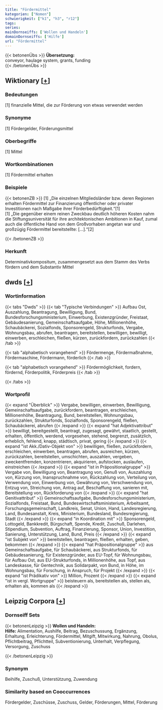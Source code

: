 ```yaml
---
title: "Fördermittel"
kategorien: ["Nomen"]
schwierigkeit: ["k1", "h3", "r12"]
tags:
series:
mainDornseiffs: ['Wollen und Handeln']
domainDornseiffs: ['Hilfe']
url: "Fördermittel"
---
```


{{< betonenÜbs >}}
**Übersetzung:**  
conveyor, haulage system, grants, funding  
{{< /betonenÜbs >}}

## Wiktionary [[+](https://de.wiktionary.org/wiki/Fördermittel)]

### Bedeutungen
[1] finanzielle Mittel, die zur Förderung von etwas verwendet werden  

### Synonyme
[1] Fördergelder, Förderungsmittel  

### Oberbegriffe
[1] Mittel  

### Wortkombinationen
[1] Fördermittel erhalten  

### Beispiele
{{< betonenZB >}}
[1] „Die einzelnen Mitgliedsländer bzw. deren Regionen erhalten Fördermittel zur Finanzierung öffentlicher oder privater Investitionen nach Maßgabe ihrer Förderbedürftigkeit.“[1]  
[1] „Die gegenüber einem reinen Zweckbau deutlich höheren Kosten nahm die Stiftungsuniversität für ihre architektonischen Ambitionen in Kauf, zumal auch die öffentliche Hand von dem Großvorhaben angetan war und großzügig Fördermittel bereitstellte: […].“[2]  

{{< /betonenZB >}}
### Herkunft
Determinativkompositum, zusammengesetzt aus dem Stamm des Verbs fördern und dem Substantiv Mittel  



## dwds [[+](https://www.dwds.de/wb/Fördermittel)]

### Wortinformation
{{< tabs "Dwds" >}}
{{< tab "Typische Verbindungen" >}}
Aufbau Ost, Auszahlung, Beantragung, Bewilligung, Bund, Bundesforschungsministerium, Einwerbung, Existenzgründer, Freistaat, Gebäudesanierung, Gemeinschaftsaufgabe, Höhe, Millionenhöhe, Schaubäckerei, Sozialfonds, Sponsorengeld, Strukturfonds, Vergabe, Wohnungsbau, abrufen, beantragen, bereitstellen, bewilligen, bewilligt, einwerben, erschleichen, fließen, kürzen, zurückfordern, zurückzahlen
{{< /tab >}}

{{< tab "alphabetisch vorangehend" >}}
Fördermenge, Fördermaßnahme, Fördermaschine, Fördermann, förderlich
{{< /tab >}}

{{< tab "alphabetisch vorangehend" >}}
Fördermöglichkeit, fordern, fördernd, Förderpolitik, Förderpreis
{{< /tab >}}

{{< /tabs >}}

### Wortprofil
{{< expand "Überblick" >}} Vergabe, bewilligen, einwerben, Bewilligung, Gemeinschaftsaufgabe, zurückfordern, beantragen, erschleichen, Millionenhöhe, Beantragung, Bund, bereitstellen, Wohnungsbau, zurückzahlen, Strukturfonds, Sozialfonds, Sponsorengeld, fließen, Schaubäckerei, abrufen {{< /expand >}}
{{< expand "hat Adjektivattribut" >}} bewilligt, bereitgestellt, beantragt, zugesagt, gewährt, staatlich, gestellt, erhalten, öffentlich, werdend, vorgesehen, stehend, begrenzt, zusätzlich, erheblich, fehlend, knapp, städtisch, privat, gering {{< /expand >}}
{{< expand "ist Akk./Dativ-Objekt von" >}} bewilligen, fließen, zurückfordern, erschleichen, einwerben, beantragen, abrufen, ausreichen, kürzen, zurückzahlen, bereitstellen, umschichten, auszahlen, vergeben, zweckentfremden, konzentrieren, akquirieren, aufstocken, auslaufen, einstreichen {{< /expand >}}
{{< expand "ist in Präpositionalgruppe" >}} Vergabe von, Bewilligung von, Beantragung von, Genuß von, Auszahlung von, Kürzung von, Inanspruchnahme von, Rückzahlung von, Verteilung von, Verwendung von, Einwerbung von, Gewährung von, Verschwendung von, Entzug von, Streichung von, Antrag auf, Beschaffung von, sanieren mit, Bereitstellung von, Rückforderung von {{< /expand >}}
{{< expand "hat Genitivattribut" >}} Gemeinschaftsaufgabe, Bundesforschungsministerium, Sozialfonds, Freistaat, Bund, Bundeswirtschaftsministerium, Arbeitsamt, Forschungsgemeinschaft, Landkreis, Senat, Union, Hand, Landesregierung, Land, Bundesanstalt, Kreis, Ministerium, Bundesland, Bundesregierung, Stadt {{< /expand >}}
{{< expand "in Koordination mit" >}} Sponsorengeld, Lottogeld, Bankkredit, Bürgschaft, Spende, Kredit, Zuschuß, Darlehen, Stipendium, Subvention, Auftrag, Finanzierung, Sponsor, Union, Investition, Sanierung, Unterstützung, Land, Bund, Preis {{< /expand >}}
{{< expand "ist Subjekt von" >}} bereitstellen, beantragen, fließen, erhalten, geben, bekommen {{< /expand >}}
{{< expand "hat Präpositionalgruppe" >}} aus Gemeinschaftsaufgabe, für Schaubäckerei, aus Strukturfonds, für Gebäudesanierung, für Existenzgründer, aus EU-Topf, für Wohnungsbau, für Aufbau Ost, aus EU-Strukturfonds, in Millionenhöhe, aus Topf, aus Landeskasse, für Gentechnik, aus Solidarpakt, von Bund, in Höhe, im Wohnungsbau, für Forschung, in Anspruch, für Projekt {{< /expand >}}
{{< expand "ist Prädikativ von" >}} Million, Prozent {{< /expand >}}
{{< expand "ist in vergl. Wortgruppe" >}} beisteuern als, bereitstellen als, stellen als, erhalten als, kommen als {{< /expand >}}

## Leipzig Corpora [[+](https://corpora.uni-leipzig.de/en/res?word=Fördermittel&corpusId=deu_newscrawl-public_2018)]

### Dornseiff Sets
{{< betonenLeipzig >}}
**Wollen und Handeln:**  
**Hilfe:** Alimentation, Aushilfe, Beitrag, Bezuschussung, Ergänzung, Erhaltung, Erleichterung, Fördermittel, Mitgift, Mitwirkung, Nahrung, Obolus, Pflichtbeitrag, Pflichtteil, Subventionierung, Unterhalt, Verpflegung, Versorgung, Zuschuss  

{{< /betonenLeipzig >}}

### Synonym
Beihilfe, Zuschuß, Unterstützung, Zuwendung


### Similarity based on Cooccurrences
Fördergelder, Zuschüsse, Zuschuss, Gelder, Förderungen, Mittel, Förderung

